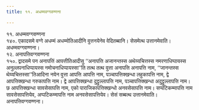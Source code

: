 ```yaml
---
title: ११. अधम्मवग्गवण्णना

---
```

११. अधम्मवग्गवण्णना  
१४०. एकादसमे वग्गे अधम्मं अधम्मोतिआदीनि वुत्तनयेनेव वेदितब्बानि। सेसमेत्थ उत्तानमेवाति।  
अधम्मवग्गवण्णना।  
१२. अनापत्तिवग्गवण्णना  
१५०. द्वादसमे पन अनापत्तिं आपत्तीतिआदीसु ‘‘अनापत्ति अजानन्तस्स अथेय्यचित्तस्स नमरणाधिप्पायस्स अनुल्लपनाधिप्पायस्स नमोचनाधिप्पायस्सा’’ति तत्थ तत्थ वुत्ता अनापत्ति अनापत्ति नाम, ‘‘जानन्तस्स थेय्यचित्तस्सा’’तिआदिना नयेन वुत्ता आपत्ति आपत्ति नाम, पञ्चापत्तिक्खन्धा लहुकापत्ति नाम, द्वे आपत्तिक्खन्धा गरुकापत्ति नाम। द्वे आपत्तिक्खन्धा दुट्ठुल्लापत्ति नाम, पञ्चापत्तिक्खन्धा अदुट्ठुल्लापत्ति नाम। छ आपत्तिक्खन्धा सावसेसापत्ति नाम, एको पाराजिकापत्तिक्खन्धो अनवसेसापत्ति नाम। सप्पटिकम्मापत्ति नाम सावसेसापत्तियेव, अप्पटिकम्मापत्ति नाम अनवसेसापत्तियेव। सेसं सब्बत्थ उत्तानमेवाति।  
अनापत्तिवग्गवण्णना।  